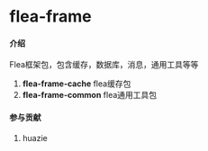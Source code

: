# flea-frame

#### 介绍
Flea框架包，包含缓存，数据库，消息，通用工具等等
1. <b>flea-frame-cache</b> flea缓存包
2. <b>flea-frame-common</b> flea通用工具包
#### 参与贡献
1. huazie 
